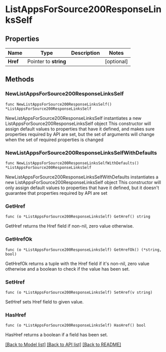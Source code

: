 # ListAppsForSource200ResponseLinksSelf

## Properties

Name | Type | Description | Notes
------------ | ------------- | ------------- | -------------
**Href** | Pointer to **string** |  | [optional] 

## Methods

### NewListAppsForSource200ResponseLinksSelf

`func NewListAppsForSource200ResponseLinksSelf() *ListAppsForSource200ResponseLinksSelf`

NewListAppsForSource200ResponseLinksSelf instantiates a new ListAppsForSource200ResponseLinksSelf object
This constructor will assign default values to properties that have it defined,
and makes sure properties required by API are set, but the set of arguments
will change when the set of required properties is changed

### NewListAppsForSource200ResponseLinksSelfWithDefaults

`func NewListAppsForSource200ResponseLinksSelfWithDefaults() *ListAppsForSource200ResponseLinksSelf`

NewListAppsForSource200ResponseLinksSelfWithDefaults instantiates a new ListAppsForSource200ResponseLinksSelf object
This constructor will only assign default values to properties that have it defined,
but it doesn't guarantee that properties required by API are set

### GetHref

`func (o *ListAppsForSource200ResponseLinksSelf) GetHref() string`

GetHref returns the Href field if non-nil, zero value otherwise.

### GetHrefOk

`func (o *ListAppsForSource200ResponseLinksSelf) GetHrefOk() (*string, bool)`

GetHrefOk returns a tuple with the Href field if it's non-nil, zero value otherwise
and a boolean to check if the value has been set.

### SetHref

`func (o *ListAppsForSource200ResponseLinksSelf) SetHref(v string)`

SetHref sets Href field to given value.

### HasHref

`func (o *ListAppsForSource200ResponseLinksSelf) HasHref() bool`

HasHref returns a boolean if a field has been set.


[[Back to Model list]](../README.md#documentation-for-models) [[Back to API list]](../README.md#documentation-for-api-endpoints) [[Back to README]](../README.md)



